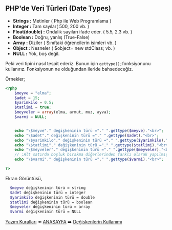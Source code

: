 ## PHP'de Veri Türleri (Date Types)

- **Strings :** Metinler ( Php ile Web Programlama )
- **Integer :** Tam sayılar( 500, 200 vb. )
- **Float(double) :**  Ondalık sayıları ifade eder. ( 5.5, 2.3 vb. )
- **Boolean :** Doğru, yanlış (True-False)
- **Array :** Diziler ( Sınıftaki öğrencilerin isimleri vb. )
- **Object :** Nesneler ( $object= new stdClass; vb. )
- **NULL :**  Yok, boş değil.

Peki veri tipini nasıl tespit ederiz. Bunun için `gettype();`fonksiyonunu kullanırız. Fonksiyonun ne olduğundan ileride bahsedeceğiz.

Örnekler;
```php
<?php
    $meyve = "elma";
    $adet = 15;
    $yarimkilo = 0.5;
    $tatlimi = true;
    $meyveler = array(elma, armut, muz, ayva);
    $varmi = NULL;


    echo "\$meyve"." değişkeninin türü ="." ".gettype($meyve)."<br>";
    echo "\$adet"." değişkeninin türü ="." ".gettype($adet)."<br>";
    echo "\$yarimkilo"." değişkeninin türü ="." ".gettype($yarimkilo)."<br>";
    echo "\$tatlimi"." değişkeninin türü ="." ".gettype($tatlimi)."<br>";
    echo "\$meyveler"." değişkeninin türü ="." ".gettype($meyveler)."<br>";
    // ;Alt satırda boşluk bırakma diğerlerinden farklı olarak yapılmıştır.
    echo "\$varmi"." değişkeninin türü ="." ".gettype($varmi)."<br>";

?>
```
Ekran Görüntüsü,
```sh
  $meyve değişkeninin türü = string
  $adet değişkeninin türü = integer
  $yarimkilo değişkeninin türü = double
  $tatlimi değişkeninin türü = boolean
  $meyveler değişkeninin türü = array
  $varmi değişkeninin türü = NULL
```


[Yazım Kuralları](https://github.com/yeniceri1453/Ubuntu-Php/tree/master/php/yazim_kurallari.md) :arrow_left: [ANASAYFA](https://github.com/yeniceri1453/Ubuntu-Php/tree/master/php) :arrow_right: [Değişkenlerin Kullanımı](https://github.com/yeniceri1453/Ubuntu-Php/blob/master/php/degiskenler.md)
